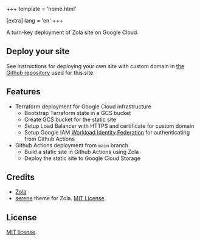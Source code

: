 +++
template = 'home.html'

[extra]
lang = 'en'
+++

A turn-key deployment of Zola site on Google Cloud.

## Deploy your site

See instructions for deploying your own site with custom domain in [the Github repository](https://github.com/tonivanhala/zolaongcp.com) used for this site.

## Features

- Terraform deployment for Google Cloud infrastructure
  * Bootstrap Terraform state in a GCS bucket
  * Create GCS bucket for the static site
  * Setup Load Balancer with HTTPS and certificate for custom domain
  * Setup Google IAM [Workload Identity Federation](https://cloud.google.com/iam/docs/workload-identity-federation) for authenticating from Github Actions
- Github Actions deployment from `main` branch
  * Build a static site in Github Actions using Zola
  * Deploy the static site to Google Cloud Storage

## Credits

- [Zola](https://www.getzola.org/)
- [serene](https://github.com/isunjn/serene) theme for Zola. [MIT License](https://github.com/isunjn/serene/blob/a7e9381cae16acdc98025820b62452a83fa6f8bd/LICENSE).

## License

[MIT license](https://github.com/tonivanhala/zolaongcp.com/blob/main/LICENSE).
